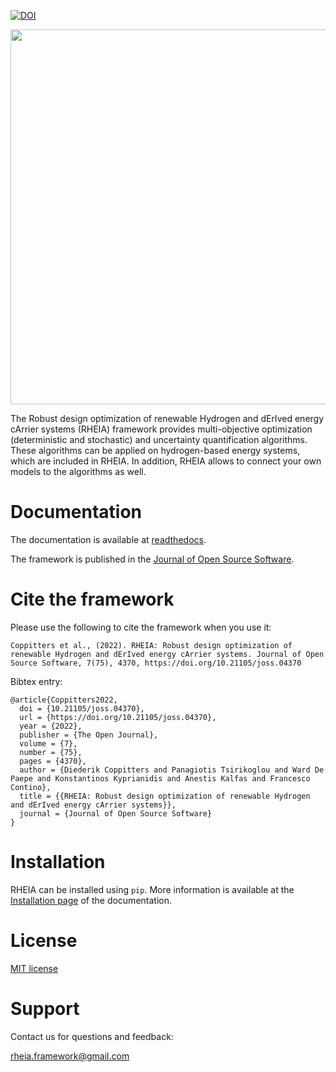 [![DOI](https://joss.theoj.org/papers/10.21105/joss.04370/status.svg)](https://doi.org/10.21105/joss.04370)


<p align="center">
  <img src="docs/sphinx/images/logo.svg" width="600">
</p>
The Robust design optimization of renewable Hydrogen and dErIved energy cArrier systems (RHEIA) framework provides 
multi-objective optimization (deterministic and stochastic) and uncertainty quantification algorithms. 
These algorithms can be applied on hydrogen-based energy systems, which are included in RHEIA.
In addition, RHEIA allows to connect your own models to the algorithms as well.



Documentation
=============

The documentation is available at [readthedocs](https://rheia.readthedocs.io/en/latest/).

The framework is published in the [Journal of Open Source Software](https://joss.theoj.org/papers/10.21105/joss.04370#).

Cite the framework
==================

Please use the following to cite the framework when you use it:

```
Coppitters et al., (2022). RHEIA: Robust design optimization of renewable Hydrogen and dErIved energy cArrier systems. Journal of Open Source Software, 7(75), 4370, https://doi.org/10.21105/joss.04370
```

Bibtex entry:

```
@article{Coppitters2022,
  doi = {10.21105/joss.04370},
  url = {https://doi.org/10.21105/joss.04370},
  year = {2022},
  publisher = {The Open Journal},
  volume = {7},
  number = {75},
  pages = {4370},
  author = {Diederik Coppitters and Panagiotis Tsirikoglou and Ward De Paepe and Konstantinos Kyprianidis and Anestis Kalfas and Francesco Contino},
  title = {{RHEIA: Robust design optimization of renewable Hydrogen and dErIved energy cArrier systems}},
  journal = {Journal of Open Source Software}
}
```


Installation
============

RHEIA can be installed using ``pip``.
More information is available at the [Installation page](https://rheia.readthedocs.io/en/latest/installation.html) of the documentation.


License
=======

[MIT license](https://github.com/rheia-framework/RHEIA/blob/main/LICENSE)

Support
=======

Contact us for questions and feedback:

rheia.framework@gmail.com
